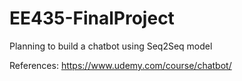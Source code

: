 # EE435-FinalProject

 Planning to build a chatbot using Seq2Seq model
 
 References:
 https://www.udemy.com/course/chatbot/
